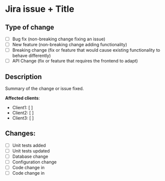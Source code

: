 # Jira issue + Title

## Type of change

- [ ] Bug fix (non-breaking change fixing an issue)
- [ ] New feature (non-breaking change adding functionality)
- [ ] Breaking change (fix or feature that would cause existing functionality to behave differently)
- [ ] API Change (fix or feature that requires the frontend to adapt)

## Description

Summary of the change or issue fixed.

**Affected clients**:

* Client1: [ ]
* Client2: [ ]
* Client3: [ ]

## Changes:

- [ ] Unit tests added
- [ ] Unit tests updated
- [ ] Database change
- [ ] Configuration change
- [ ] Code change in <component or layer>
- [ ] Code change in <component or layer>
